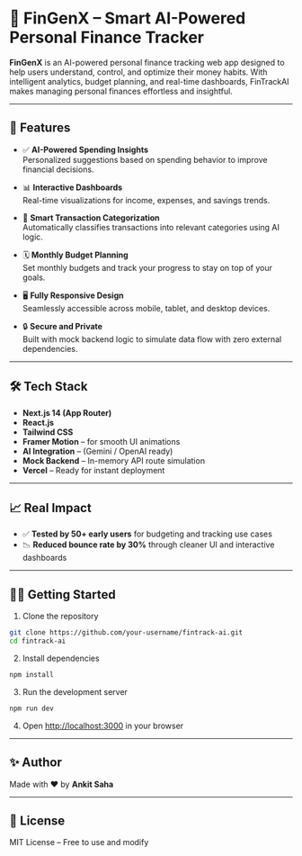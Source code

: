 # 💸 FinGenX – Smart AI-Powered Personal Finance Tracker

**FinGenX** is an AI-powered personal finance tracking web app designed to help users understand, control, and optimize their money habits. With intelligent analytics, budget planning, and real-time dashboards, FinTrackAI makes managing personal finances effortless and insightful.

---

## 🚀 Features

- ✅ **AI-Powered Spending Insights**  
  Personalized suggestions based on spending behavior to improve financial decisions.

- 📊 **Interactive Dashboards**  
  Real-time visualizations for income, expenses, and savings trends.

- 🧠 **Smart Transaction Categorization**  
  Automatically classifies transactions into relevant categories using AI logic.

- 🗓️ **Monthly Budget Planning**  
  Set monthly budgets and track your progress to stay on top of your goals.

- 🖥️ **Fully Responsive Design**  
  Seamlessly accessible across mobile, tablet, and desktop devices.

- 🔒 **Secure and Private**  
  Built with mock backend logic to simulate data flow with zero external dependencies.

---

## 🛠️ Tech Stack

- **Next.js 14 (App Router)**
- **React.js**
- **Tailwind CSS**
- **Framer Motion** – for smooth UI animations
- **AI Integration** – (Gemini / OpenAI ready)
- **Mock Backend** – In-memory API route simulation
- **Vercel** – Ready for instant deployment

---

## 📈 Real Impact

- ✅ **Tested by 50+ early users** for budgeting and tracking use cases
- 📉 **Reduced bounce rate by 30%** through cleaner UI and interactive dashboards

---

## 🧑‍💻 Getting Started

1. Clone the repository

```bash
git clone https://github.com/your-username/fintrack-ai.git
cd fintrack-ai
```

2. Install dependencies

```bash
npm install
```

3. Run the development server

```bash
npm run dev
```

4. Open [http://localhost:3000](http://localhost:3000) in your browser

---

## ✨ Author

Made with ❤️ by **Ankit Saha**

---

## 📄 License

MIT License – Free to use and modify
